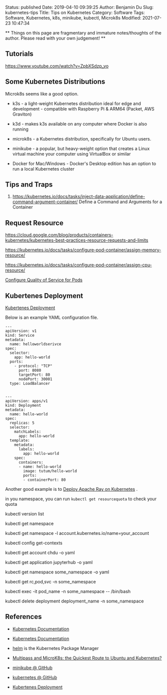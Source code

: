 Status: published
Date: 2019-04-10 09:39:25
Author: Benjamin Du
Slug: kubernetes-tips
Title: Tips on Kubernetes
Category: Software
Tags: Software, Kubernetes, k8s, minikube, kubectl, Microk8s
Modified: 2021-07-23 10:47:34

**
Things on this page are fragmentary and immature notes/thoughts of the author.
Please read with your own judgement!
**

## Tutorials

https://www.youtube.com/watch?v=ZpbXSdzp_vo

## Some Kubernetes Distributions

Microk8s seems like a good option.

- k3s - a light-weight Kubernetes distribution ideal for edge and development - compatible with Raspberry Pi & ARM64 (Packet, AWS Graviton)

- k3d - makes k3s available on any computer where Docker is also running

- microk8s - a Kubernetes distribution, specifically for Ubuntu users.

- minikube - a popular, but heavy-weight option that creates a Linux virtual machine your computer using VirtualBox or similar

- Docker for Mac/Windows - Docker's Desktop edition has an option to run a local Kubernetes cluster

## Tips and Traps

1. https://kubernetes.io/docs/tasks/inject-data-application/define-command-argument-container/
  Define a Command and Arguments for a Container

## Request Resource 

https://cloud.google.com/blog/products/containers-kubernetes/kubernetes-best-practices-resource-requests-and-limits

https://kubernetes.io/docs/tasks/configure-pod-container/assign-memory-resource/

https://kubernetes.io/docs/tasks/configure-pod-container/assign-cpu-resource/

[Configure Quality of Service for Pods](https://kubernetes.io/docs/tasks/configure-pod-container/quality-service-pod/)




## Kubertenes Deployment

[Kubertenes Deployment](https://kubernetes.io/docs/concepts/workloads/controllers/deployment/)

Below is an example YAML configuration file.
```
---
apiVersion: v1
kind: Service
metadata:
  name: helloworldserivce
spec:
  selector:
    app: hello-world
  ports:
    - protocol: "TCP"
      port: 8080
      targetPort: 80
      nodePort: 30001
  type: LoadBalancer


---
apiVersion: apps/v1
kind: Deployment
metadata:
  name: hello-world
spec:
  replicas: 5
  selector:
    matchLabels:
      app: hello-world
  template:
    metadata:
      labels:
        app: hello-world
    spec:
      containers:
      - name: hello-world
        image: tutum/hello-world
        ports:
        - containerPort: 80

```
Another good example is to 
[Deploy Apache Ray on Kubernetes](https://ray.readthedocs.io/en/latest/deploy-on-kubernetes.html)
.


in you namespace, you can run `kubectl get resourcequota` to check your quota



kubectl version list

kubectl get namespace

kubectl get namespace -l account.kubernetes.io/name=your_account

kubectl config get-contexts

kubectl get account chdu -o yaml

kubectl get application jupyterhub -o yaml

kubectl get namespace some_namespace -o yaml

kubectl get rc,pod,svc -n some_namespace

kubectl exec -it pod_name -n some_namespace -- /bin/bash

kubectl delete deployment deployment_name -n some_namespace

## References

- [Kubernetes Documentation](https://kubernetes.io/docs/home/)

- [Kubernetes Documentation](https://kubernetes.io/docs/home/)

- [helm](https://github.com/helm/helm) is the Kubernetes Package Manager

- [Multipass and MicroK8s: the Quickest Route to Ubuntu and Kubernetes?](https://dzone.com/articles/-multipass-and-microk8s-the-quickest-route-to-ubun)

- [minikube @ GitHub](https://github.com/kubernetes/minikube)

- [kubernetes @ GitHub](https://github.com/kubernetes/kubernetes)

- [Kubertenes Deployment](https://kubernetes.io/docs/concepts/workloads/controllers/deployment/)